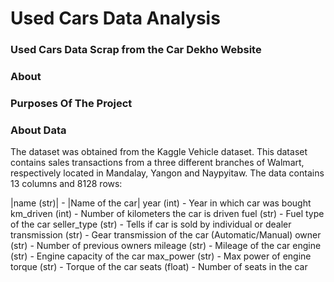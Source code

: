 # Used Cars Data Analysis
### Used Cars Data Scrap from the Car Dekho Website 

### About 



### Purposes Of The Project


### About Data
The dataset was obtained from the Kaggle Vehicle dataset. This dataset contains sales transactions from a three different branches of Walmart, respectively located in Mandalay, Yangon and Naypyitaw. The data contains 13 columns and 8128 rows:

|name (str)| - |Name of the car|
year (int) - Year in which car was bought
km_driven (int) - Number of kilometers the car is driven
fuel (str) - Fuel type of the car
seller_type (str) - Tells if car is sold by individual or dealer
transmission (str) - Gear transmission of the car (Automatic/Manual)
owner (str) - Number of previous owners
mileage (str) - Mileage of the car
engine (str) - Engine capacity of the car
max_power (str) - Max power of engine
torque (str) - Torque of the car
seats (float) - Number of seats in the car
